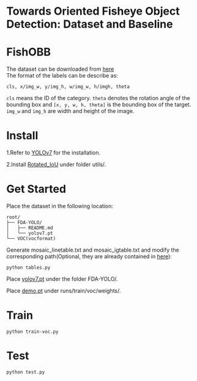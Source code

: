 Towards Oriented Fisheye Object Detection: Dataset and Baseline
===

FishOBB
===
The dataset can be downloaded from [here](https://pan.baidu.com/s/1NaTZuoIslkxCGQQTKQsQRA?pwd=yndg)<br>
The format of the labels can be describe as: <br>
```
cls, x/img_w, y/img_h, w/img_w, h/imgh, theta
```
`cls` means the ID of the category. `theta` denotes the rotation angle of the bounding box and `[x, y, w, h, theta]` is the bounding box of the target. `img_w` and `img_h` are width and height of the image.

Install
===
1.Refer to [YOLOv7](https://github.com/WongKinYiu/yolov7) for the installation.

2.Install [Rotated_IoU](https://github.com/lilanxiao/Rotated_IoU) under folder utils/.

Get Started
===

Place the dataset in the following location:<br>
```
root/ 
├── FDA-YOLO/  
│   ├── README.md
│   └── yolov7.pt
└── VOC(vocformat)
```
Generate mosaic_linetable.txt and mosaic_igtable.txt and modify the corresponding path(Optional, they are already contained in [here](https://pan.baidu.com/s/1NaTZuoIslkxCGQQTKQsQRA?pwd=yndg)): <br>
```
python tables.py
```

Place [yolov7.pt](https://github.com/WongKinYiu/yolov7/releases/download/v0.1/yolov7.pt) under the folder FDA-YOLO/. <br>

Place [demo.pt](https://pan.baidu.com/s/1PykpLVPb0aN_YsChi-_f5Q?pwd=rngf) under runs/train/voc/weights/. <br>

Train
===
```
python train-voc.py
```

Test
===
```
python test.py
```
